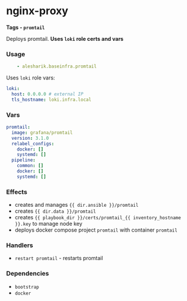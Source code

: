 # nginx-proxy
__Tags - `promtail`__

Deploys promtail. **Uses `loki` role certs and vars**

### Usage
```yaml
    - alesharik.baseinfra.promtail
```

Uses `loki` role vars:
```yaml
loki:
  host: 0.0.0.0 # external IP
  tls_hostname: loki.infra.local
```

### Vars
```yaml
promtail:
  image: grafana/promtail
  version: 3.1.0
  relabel_configs:
    docker: []
    systemd: []
  pipeline:
    common: []
    docker: []
    systemd: []
```

### Effects
- creates and manages `{{ dir.ansible }}/promtail`
- creates `{{ dir.data }}/promtail`
- creates `{{ playbook_dir }}/certs/promtail_{{ inventory_hostname }}.key` to manage node key
- deploys docker compose project `promtail` with container `promtail`

### Handlers
- `restart promtail` - restarts promtail

### Dependencies
- `bootstrap`
- `docker`
